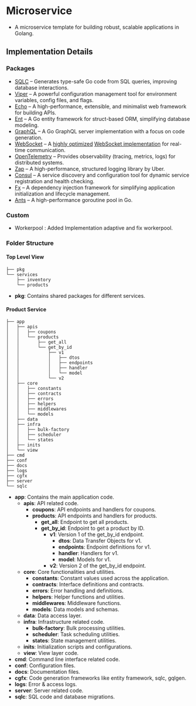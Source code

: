# Microservice

- A microservice template for building robust, scalable applications in Golang.

## Implementation Details

### Packages

- [SQLC](https://github.com/sqlc-dev/sqlc) – Generates type-safe Go code from SQL queries, improving database interactions.
- [Viper](https://github.com/spf13/viper) – A powerful configuration management tool for environment variables, config files, and flags.
- [Echo](https://github.com/labstack/echo) – A high-performance, extensible, and minimalist web framework for building APIs.
- [Ent](https://github.com/ent/ent) – A Go entity framework for struct-based ORM, simplifying database modeling.
- [GraphQL](https://github.com/99designs/gqlgen) – A Go GraphQL server implementation with a focus on code generation.
- [WebSocket](https://github.com/gobwas/ws) – A [highly optimized](https://github.com/akash-aman/microservice/issues/21) [WebSocket implementation](https://www.freecodecamp.org/news/million-websockets-and-go-cc58418460bb/) for real-time communication.
- [OpenTelemetry](https://github.com/open-telemetry/opentelemetry-go) – Provides observability (tracing, metrics, logs) for distributed systems.
- [Zap](https://github.com/uber-go/zap) – A high-performance, structured logging library by Uber.
- [Consul](https://github.com/hashicorp/consul) – A service discovery and configuration tool for dynamic service registration and health checking.
- [Fx](https://github.com/uber-go/fx) – A dependency injection framework for simplifying application initialization and lifecycle management.
- [Ants](https://github.com/panjf2000/ants) – A high-performance goroutine pool in Go.

### Custom
- Workerpool : Added Implementation adaptive and fix workerpool.

### Folder Structure

#### Top Level View

```
├── pkg
└── services
    ├── inventory
    └── products
```

- **pkg**: Contains shared packages for different services.

#### Product Service
```
├── app
│   ├── apis
│   │   ├── coupons
│   │   └── products
│   │       ├── get_all
│   │       └── get_by_id
│   │           ├── v1
│   │           │   ├── dtos
│   │           │   ├── endpoints
│   │           │   ├── handler
│   │           │   └── model
│   │           └── v2
│   ├── core
│   │   ├── constants
│   │   ├── contracts
│   │   ├── errors
│   │   ├── helpers
│   │   ├── middlewares
│   │   └── models
│   ├── data
│   ├── infra
│   │   ├── bulk-factory
│   │   ├── scheduler
│   │   └── states
│   ├── inits
│   └── view
├── cmd
├── conf
├── docs
├── logs
├── cgfx
├── server
└── sqlc
```

- **app**: Contains the main application code.
  - **apis**: API related code.
    - **coupons**: API endpoints and handlers for coupons.
    - **products**: API endpoints and handlers for products.
      - **get_all**: Endpoint to get all products.
      - **get_by_id**: Endpoint to get a product by ID.
        - **v1**: Version 1 of the get_by_id endpoint.
          - **dtos**: Data Transfer Objects for v1.
          - **endpoints**: Endpoint definitions for v1.
          - **handler**: Handlers for v1.
          - **model**: Models for v1.
        - **v2**: Version 2 of the get_by_id endpoint.
  - **core**: Core functionalities and utilities.
    - **constants**: Constant values used across the application.
    - **contracts**: Interface definitions and contracts.
    - **errors**: Error handling and definitions.
    - **helpers**: Helper functions and utilities.
    - **middlewares**: Middleware functions.
    - **models**: Data models and schemas.
  - **data**: Data access layer.
  - **infra**: Infrastructure related code.
    - **bulk-factory**: Bulk processing utilities.
    - **scheduler**: Task scheduling utilities.
    - **states**: State management utilities.
  - **inits**: Initialization scripts and configurations.
  - **view**: View layer code.
- **cmd**: Command line interface related code.
- **conf**: Configuration files.
- **docs**: Documentation files.
- **cgfx**: Code generation frameworks like entity framework, sqlc, gqlgen.
- **logs**: Error & access logs.
- **server**: Server related code.
- **sqlc**: SQL code and database migrations.
